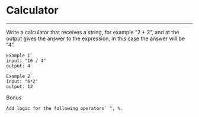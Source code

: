 # Calculator
---
Write a calculator that receives a string, for example “2 + 2”, and at the output gives the answer to the expression, in this case the answer will be “4”.
```
Example 1`
input: "16 / 4"
output: 4

Example 2`
input: "6*2"
output: 12
```
Bonus
```
Add logic for the following operators` ^, %.
```

